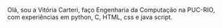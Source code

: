 Olá, sou a Vitória Carteri, faço Engenharia da Computação na PUC-RIO, com experiências em python, C, HTML, css e java script.



